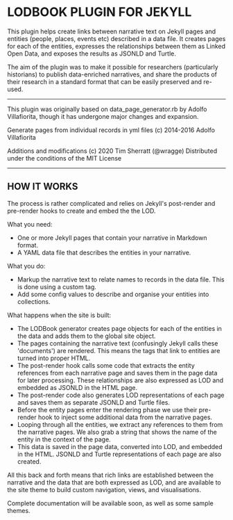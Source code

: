 # LODBOOK PLUGIN FOR JEKYLL

This plugin helps create links between narrative text on Jekyll pages
and entities (people, places, events etc) described in a data file.
It creates pages for each of the entities, expresses the relationships
between them as Linked Open Data, and exposes the results as JSONLD and Turtle.

The aim of the plugin was to make it possible for researchers (particularly
historians) to publish data-enriched narratives, and share the products of
their research in a standard format that can be easily preserved and re-used.

----

This plugin was originally based on data_page_generator.rb by Adolfo
Villafiorita, though it has undergone major changes and expansion.

Generate pages from individual records in yml files
(c) 2014-2016 Adolfo Villafiorita

Additions and modifications (c) 2020 Tim Sherratt (@wragge)
Distributed under the conditions of the MIT License

----

## HOW IT WORKS

The process is rather complicated and relies on Jekyll's post-render and
pre-render hooks to create and embed the the LOD.

What you need:

  * One or more Jekyll pages that contain your narrative in Markdown format.
  * A YAML data file that describes the entities in your narrative.

What you do:

  * Markup the narrative text to relate names to records in the data file.
    This is done using a custom tag.
  * Add some config values to describe and organise your entities into
    collections.

What happens when the site is built:

  * The LODBook generator creates page objects for each of the entities in the
    data and adds them to the global site object.
  * The pages containing the narrative text (confusingly Jekyll calls these
    'documents') are rendered. This means the tags that link to entities are
    turned into proper HTML.
  * The post-render hook calls some code that extracts the entity references
    from each narrative page and saves them in the page data for later
    processing. These relationships are also expressed as LOD and embedded
    as JSONLD in the HTML page.
  * The post-render code also generates LOD representations of each page and
    saves them as separate JSONLD and Turtle files.
  * Before the entity pages enter the rendering phase we use their pre-render
    hook to inject some additional data from the narrative pages.
  * Looping through all the entities, we extract any references to them from
    the narrative pages. We also grab a string that shows the name of the
    entity in the context of the page.
  * This data is saved in the page data, converted into LOD, and embedded in
    the HTML. JSONLD and Turtle representations of each page are also created.

All this back and forth means that rich links are established between the
narrative and the data that are both expressed as LOD, and are available to
the site theme to build custom navigation, views, and visualisations.

Complete documentation will be available soon, as well as some sample themes.
